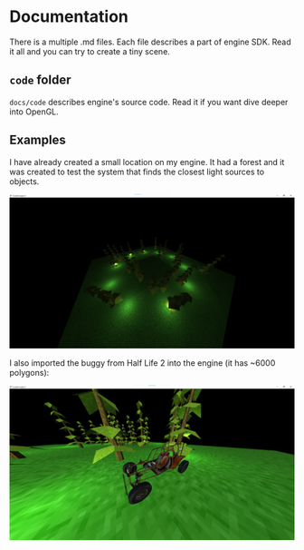 # Documentation

There is a multiple .md files.
Each file describes a part of engine SDK.
Read it all and you can try to create a tiny scene.

## `code` folder

`docs/code` describes engine's source code.
Read it if you want dive deeper into OpenGL.

## Examples

I have already created a small location on my engine.
It had a forest and it was created to test the system that finds the closest light sources to objects.

![Forest](./img/forest.png)

I also imported the buggy from Half Life 2 into the engine (it has ~6000 polygons):

![HL2 buggy](./img/forest_buggy.jpg)
